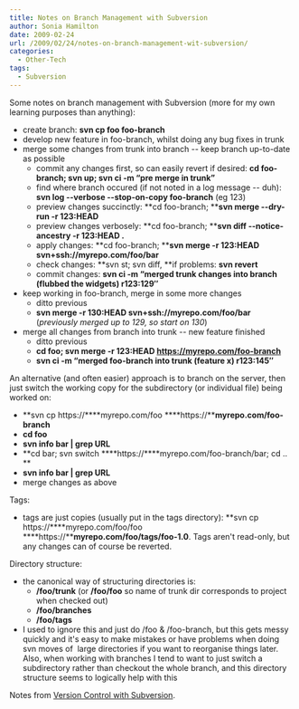 ```yaml
---
title: Notes on Branch Management with Subversion
author: Sonia Hamilton
date: 2009-02-24
url: /2009/02/24/notes-on-branch-management-wit-subversion/
categories:
  - Other-Tech
tags:
  - Subversion
---
```

Some notes on branch management with Subversion (more for my own learning purposes than anything):

<!--more-->

  * create branch: **svn cp foo foo-branch**
  * develop new feature in foo-branch, whilst doing any bug fixes in trunk
  * merge some changes from trunk into branch -- keep branch up-to-date as possible 
      * commit any changes first, so can easily revert if desired: **cd foo-branch; svn up; svn ci -m &#8220;pre merge in trunk&#8221;**
      * find where branch occured (if not noted in a log message -- duh): **svn log --verbose --stop-on-copy foo-branch** (eg 123)
      * preview changes succinctly: **cd foo-branch; ****svn merge --dry-run -r 123:HEAD**
      * preview changes verbosely: **cd foo-branch; ****svn diff --notice-ancestry -r 123:HEAD .**
      * apply changes: **cd foo-branch; ****svn merge -r 123:HEAD svn+ssh://myrepo.com/foo/bar**
      * check changes: **svn st; svn diff, **if problems: **svn revert**
      * commit changes: **svn ci -m &#8220;merged trunk changes into branch (flubbed the widgets) r123:129&#8243;**
  * keep working in foo-branch, merge in some more changes 
      * ditto previous
      * **svn merge -r 130:HEAD svn+ssh://myrepo.com/foo/bar** (*previously merged up to 129, so start on 130*)
  * merge all changes from branch into trunk -- new feature finished 
      * ditto previous
      * **cd foo; svn merge -r 123:HEAD https://myrepo.com/foo-branch**
      * **svn ci -m &#8220;merged foo-branch into trunk (feature x) r123:145&#8243;**

An alternative (and often easier) approach is to branch on the server, then just switch the working copy for the subdirectory (or individual file) being worked on:

  * **svn cp https://****myrepo.com/foo ****https://****myrepo.com/foo-branch**
  * **cd foo**
  * **svn info bar | grep URL**
  * **cd bar; svn switch ****https://****myrepo.com/foo-branch/bar; cd ..  
    **
  * **svn info bar | grep URL**
  * merge changes as above

Tags:

  * tags are just copies (usually put in the tags directory): **svn cp https://****myrepo.com/foo/foo ****https://****myrepo.com/foo/tags/foo-1.0**. Tags aren't read-only, but any changes can of course be reverted.

Directory structure:

  * the canonical way of structuring directories is: 
      * **/foo/trunk** (or **/foo/foo** so name of trunk dir corresponds to project when checked out)
      * **/foo/branches**
      * **/foo/tags**
  * I used to ignore this and just do /foo & /foo-branch, but this gets messy quickly and it's easy to make mistakes or have problems when doing svn moves of  large directories if you want to reorganise things later. Also, when working with branches I tend to want to just switch a subdirectory rather than checkout the whole branch, and this directory structure seems to logically help with this

Notes from [Version Control with Subversion][1].

 [1]: http://svnbook.red-bean.com/
